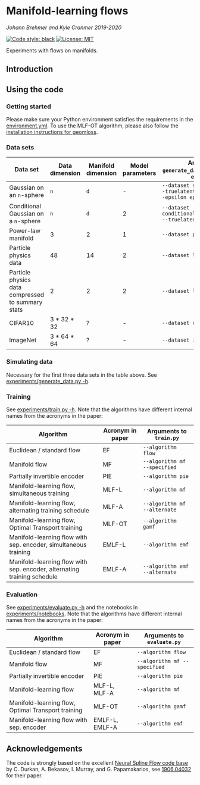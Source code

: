 # Manifold-learning flows

*Johann Brehmer and Kyle Cranmer 2019-2020*

[![Code style: black](https://img.shields.io/badge/code%20style-black-000000.svg)](https://github.com/ambv/black)
[![License: MIT](https://img.shields.io/badge/License-MIT-yellow.svg)](https://opensource.org/licenses/MIT)

Experiments with flows on manifolds.

## Introduction

## Using the code

### Getting started

Please make sure your Python environment satisfies the requirements in the [environment.yml](environment.yml). To use the MLF-OT algorithm, please also follow the [installation instructions for geomloss](https://www.kernel-operations.io/geomloss/api/install.html).

### Data sets

Data set | Data dimension | Manifold dimension | Model parameters | Arguments to `generate_data.py`, `train.py`, and `evaluate.py`
--- | --- | --- | --- | ---
Gaussian on an `n`-sphere | `n` | `d` | - |  `--dataset spherical_gaussian --truelatentdim n --datadim d --epsilon eps`
Conditional Gaussian on a `n`-sphere | `n` | `d` | 2 | `--dataset conditional_spherical_gaussian --truelatentdim n --datadim d`
Power-law manifold | 3 | 2 | 1 | `--dataset power`
Particle physics data | 48 | 14 | 2 | `--dataset lhc`
Particle physics data compressed to summary stats | 2 | 2 | 2 | `--dataset lhc2d`
CIFAR10 | 3 * 32 * 32 | ? | - | `--dataset cifar10`
ImageNet | 3 * 64 * 64 | ? | - | `--dataset imagenet`


### Simulating data

Necessary for the first three data sets in the table above. See [experiments/generate_data.py -h](experiments/generate_data.py).


### Training 

See [experiments/train.py -h](experiments/train.py). Note that the algorithms have different internal names from the acronyms in the paper:

Algorithm | Acronym in paper | Arguments to `train.py`
--- | --- | ---
Euclidean / standard flow | EF | `--algorithm flow`
Manifold flow | MF | `--algorithm mf --specified`
Partially invertible encoder | PIE | `--algorithm pie`
Manifold-learning flow, simultaneous training | MLF-L | `--algorithm mf`
Manifold-learning flow, alternating training schedule | MLF-A | `--algorithm mf --alternate`
Manifold-learning flow, Optimal Transport training | MLF-OT | `--algorithm gamf`
Manifold-learning flow with sep. encoder, simultaneous training | EMLF-L | `--algorithm emf`
Manifold-learning flow with sep. encoder, alternating training schedule | EMLF-A | `--algorithm emf --alternate`


### Evaluation 

See [experiments/evaluate.py -h](experiments/evaluate.py) and the notebooks in [experiments/notebooks](experiments/notebooks). Note that the algorithms have different internal names from the acronyms in the paper:

Algorithm | Acronym in paper | Arguments to `evaluate.py`
--- | --- | ---
Euclidean / standard flow | EF | `--algorithm flow`
Manifold flow | MF | `--algorithm mf --specified`
Partially invertible encoder | PIE | `--algorithm pie`
Manifold-learning flow | MLF-L, MLF-A | `--algorithm mf`
Manifold-learning flow, Optimal Transport training | MLF-OT | `--algorithm gamf`
Manifold-learning flow with sep. encoder | EMLF-L, EMLF-A | `--algorithm emf`


## Acknowledgements

The code is strongly based on the excellent [Neural Spline Flow code base](https://github.com/bayesiains/nsf) by C. Durkan, A. Bekasov, I. Murray, and G. Papamakarios, see [1906.04032](https://arxiv.org/abs/1906.04032) for their paper.

